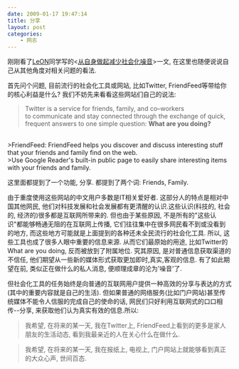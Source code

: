```yaml
---
date: 2009-01-17 19:47:14
title: 分享
layout: post
categories:
    - 网志
---
```

<!--more-->

刚刚看了<a href="http://www.geedr.com/" target="_blank">LeON</a>同学写的&lt;<a href="http://www.geedr.com/how-to-reduce-social-noises.html" target="_blank">从自身做起减少社会化噪音</a>&gt;一文, 在这里也随便说说自己从其他角度对相关问题的看法.

首先问个问题, 目前流行的社会化工具或网站, 比如Twitter, FriendFeed等带给你的核心利益是什么? 我们不妨先来看看这些网站们自己的说法:

>Twitter is a service for friends, family, and co–workers to communicate and stay connected through the exchange of quick, frequent answers to one simple question: <strong>What are you doing?</strong>
<br>
>FriendFeed: FriendFeed helps you discover and discuss interesting stuff that your friends and family find on the web.
<br>
>Use Google Reader's built-in public page to easily share interesting items with your friends and family. 

这里面都提到了一个功能, 分享. 都提到了两个词: Friends, Family.

由于重度使用这些网站的中文用户多数是IT相关爱好者. 这部分人的特点是相对中国其他网民, 他们对科技发展和社会发展都有更清醒的认识.这些认识(科技的, 社会的, 经济的)很多都是互联网所带来的. 但也由于某些原因, 不是所有的"这些认识"都能够畅通无阻的在互联网上传播, 它们往往集中在很多网民看不到或没看到的地方, 而这些地方可能就是上面提到的各种还未全民流行的社会化工具. 所以, 这些工具也成了很多人眼中重要的信息来源. 从而它们最原始的用途, 比如Twitter的 What are you doing, 反而被放到了附属地位. 究其原因, 是对普通信息获取渠道的不信任, 他们期望从一些新的媒体形式获取更加即时,真实,客观的信息. 有了如此期望在前, 类似正在做什么的私人消息, 便顺理成章的沦为'噪音'了.

但社会化工具的任务始终是向普通的互联网用户提供一种高效的分享与表达的方式(其中的重要内容就是自己的生活). 但如果普通的网络服务(比如门户网站)甚至传统媒体不能令人信服的完成自己的使命的话, 网民们只好利用互联网式的口口相传--分享, 来获取他们认为真实有效的信息.所以:

>我希望, 在将来的某一天, 我在Twitter上, FriendFeed上看到的更多是家人朋友的生活动态, 看到我最亲近的人在关心什么在做什么.

>我希望, 在将来的某一天, 我在报纸上, 电视上, 门户网站上就能够看到真正的大众心声, 世间百态.
